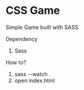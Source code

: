 # CSS Game

Simple Game built with SASS

Dependency
1. Sass

How to?
1. sass --watch .
2. open index.html
